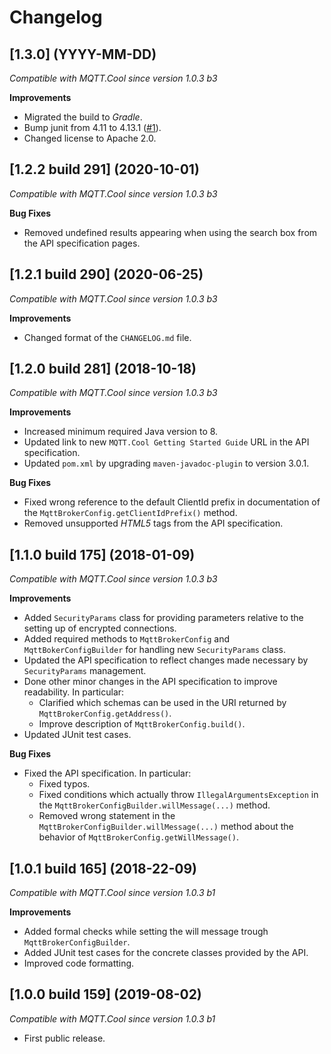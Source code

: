# Changelog

## [1.3.0] (YYYY-MM-DD)

*Compatible with MQTT.Cool since version 1.0.3 b3*

**Improvements**

- Migrated the build to _Gradle_.
- Bump junit from 4.11 to 4.13.1 ([#1](https://github.com/MQTTCool/mqtt.cool-hook-java-api/pull/1)).
- Changed license to Apache 2.0.

## [1.2.2 build 291] (2020-10-01)

*Compatible with MQTT.Cool since version 1.0.3 b3*

**Bug Fixes**

- Removed undefined results appearing when using the search box from the API specification pages.

## [1.2.1 build 290] (2020-06-25)

*Compatible with MQTT.Cool since version 1.0.3 b3*

**Improvements**

- Changed format of the `CHANGELOG.md` file.

## [1.2.0 build 281] (2018-10-18)

*Compatible with MQTT.Cool since version 1.0.3 b3*

**Improvements**

- Increased minimum required Java version to 8.
- Updated link to new `MQTT.Cool Getting Started Guide` URL in the API
  specification.
- Updated `pom.xml` by upgrading `maven-javadoc-plugin` to version 3.0.1.

**Bug Fixes**

- Fixed wrong reference to the default ClientId prefix in documentation of the
`MqttBrokerConfig.getClientIdPrefix()` method.
- Removed unsupported *HTML5* tags from the API specification.

## [1.1.0 build 175] (2018-01-09)

*Compatible with MQTT.Cool since version 1.0.3 b3*

**Improvements**

- Added `SecurityParams` class for providing parameters relative to the setting
up of encrypted connections.
- Added required methods to `MqttBrokerConfig` and `MqttBokerConfigBuilder`
for handling new `SecurityParams` class.
- Updated the API specification to reflect changes made necessary by
`SecurityParams` management.
- Done other minor changes in the API specification to improve readability.
  In particular:
  - Clarified which schemas can be used in the URI returned by
`MqttBrokerConfig.getAddress()`.
  - Improve description of `MqttBrokerConfig.build()`.
- Updated JUnit test cases.

**Bug Fixes**

- Fixed the API specification. In particular:
  - Fixed typos.
  - Fixed conditions which actually throw `IllegalArgumentsException` in
the `MqttBrokerConfigBuilder.willMessage(...)` method.
  - Removed wrong statement in the
`MqttBrokerConfigBuilder.willMessage(...)` method about the behavior of
`MqttBrokerConfig.getWillMessage()`.

## [1.0.1 build 165] (2018-22-09)

*Compatible with MQTT.Cool since version 1.0.3 b1*

**Improvements**

- Added formal checks while setting the will message trough
`MqttBrokerConfigBuilder`.
- Added JUnit test cases for the concrete classes provided by the API.
- Improved code formatting.

## [1.0.0 build 159] (2019-08-02)

*Compatible with MQTT.Cool since version 1.0.3 b1*

- First public release.
